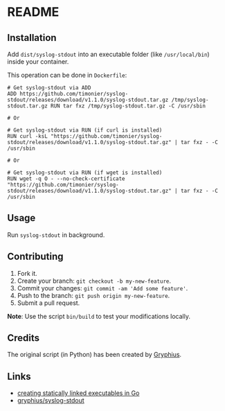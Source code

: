 # README

## Installation

Add `dist/syslog-stdout` into an executable folder (like `/usr/local/bin`) inside your container.

This operation can be done in `Dockerfile`:

```
# Get syslog-stdout via ADD
ADD https://github.com/timonier/syslog-stdout/releases/download/v1.1.0/syslog-stdout.tar.gz /tmp/syslog-stdout.tar.gz RUN tar fxz /tmp/syslog-stdout.tar.gz -C /usr/sbin

# Or

# Get syslog-stdout via RUN (if curl is installed)
RUN curl -ksL "https://github.com/timonier/syslog-stdout/releases/download/v1.1.0/syslog-stdout.tar.gz" | tar fxz - -C /usr/sbin

# Or

# Get syslog-stdout via RUN (if wget is installed)
RUN wget -q O - --no-check-certificate "https://github.com/timonier/syslog-stdout/releases/download/v1.1.0/syslog-stdout.tar.gz" | tar fxz - -C /usr/sbin
```

## Usage

Run `syslog-stdout` in background.

## Contributing

1. Fork it.
2. Create your branch: `git checkout -b my-new-feature`.
3. Commit your changes: `git commit -am 'Add some feature'`.
4. Push to the branch: `git push origin my-new-feature`.
5. Submit a pull request.

__Note__: Use the script `bin/build` to test your modifications locally.

## Credits

The original script (in Python) has been created by [Gryphius](https://github.com/gryphius).

## Links

* [creating statically linked executables in Go](http://blog.xebia.com/2014/07/04/create-the-smallest-possible-docker-container/)
* [gryphius/syslog-stdout](https://github.com/gryphius/syslog-stdout)
